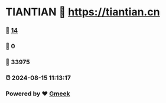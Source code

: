 # TIANTIAN :link: https://tiantian.cn 
### :page_facing_up: [14](https://tiantian.cn/tag.html) 
### :speech_balloon: 0 
### :hibiscus: 33975 
### :alarm_clock: 2024-08-15 11:13:17 
### Powered by :heart: [Gmeek](https://github.com/Meekdai/Gmeek)
